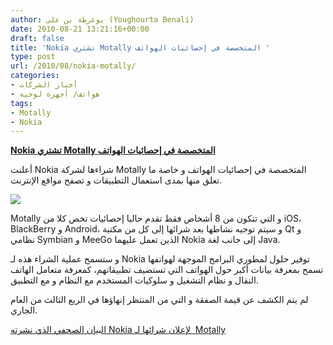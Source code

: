 ```yaml
---
author: يوغرطة بن علي (Youghourta Benali)
date: 2010-08-21 13:21:16+00:00
draft: false
title: 'Nokia تشتري Motally المتخصصة في إحصائيات الهواتف '
type: post
url: /2010/08/nokia-motally/
categories:
- أخبار الشركات
- هواتف/ أجهزة لوحية
tags:
- Motally
- Nokia
---
```


**[Nokia تشتري Motally المتخصصة في إحصائيات الهواتف](http://www.it-scoop.com/2010/08/nokia-motally/)**


أعلنت Nokia شراءها لشركة Motally المتخصصة في إحصائيات الهواتف و خاصة ما تعلق منها بمدى استعمال التطبيقات و تصفح مواقع الإنترنت.

[![](http://www.it-scoop.com/wp-content/uploads/2010/08/nokia-motally.png)
](http://www.it-scoop.com/2010/08/nokia-motally/)

Motally و التي تتكون من 8 أشخاص فقط تقدم حاليا إحصائيات تخص كلا من iOS، BlackBerry و Android، و سيتم توجيه نشاطها بعد شرائها إلى كل من مكتبة Qt و نظامي Symbian و MeeGo الذين تعمل عليهما Nokia إلى جانب لغة Java.

و ستسمح عملية الشراء هذه لـ Nokia توفير حلول لمطوري البرامج الموجهة لهواتفها تسمح بمعرفة بيانات أكبر حول الهواتف التي تستضيف تطبيقاتهم، كمعرفة متعامل الهاتف النقال و نظام التشغيل و سلوكيات المستخدم مع النظام و مع التطبيق.

لم يتم الكشف عن قيمة الصفقة و التي من المنتظر إنهاؤها في الربع الثالث من العام الجاري.

[البيان الصحفي الذي نشرته Nokia لإعلان شرائها لـ  Motally](http://www.nokia.com/press/press-releases/showpressrelease?newsid=1439186)

